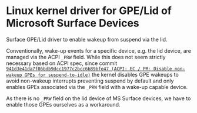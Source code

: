 # Linux kernel driver for GPE/Lid of Microsoft Surface Devices

 Surface GPE/Lid driver to enable wakeup from suspend via the lid.

 Conventionally, wake-up events for a specific device, e.g. the lid device, are managed via the ACPI `_PRW` field.
 While this does not seem strictly necessary based on ACPI spec, since commit [`941d3e41da7f86bdb9dcc1977c2bcc6b89bfe47 (ACPI: EC / PM: Disable non-wakeup GPEs for suspend-to-idle)`](https://lkml.org/lkml/2018/12/17/224) the kernel disables GPE wakeups to avoid non-wakeup interrupts preventing suspend by default and only enables GPEs associated via the `_PRW` field with a wake-up capable device.

 As there is no `_PRW` field on the lid device of MS Surface devices, we have to enable those GPEs ourselves as a workaround.